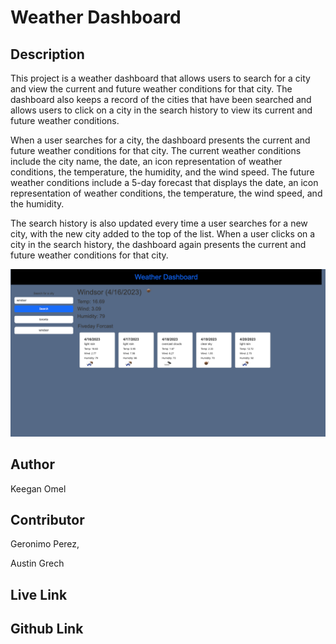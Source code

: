 # Weather Dashboard

## Description

This project is a weather dashboard that allows users to search for a city and view the current and future weather conditions for that city. The dashboard also keeps a record of the cities that have been searched and allows users to click on a city in the search history to view its current and future weather conditions.

When a user searches for a city, the dashboard presents the current and future weather conditions for that city. The current weather conditions include the city name, the date, an icon representation of weather conditions, the temperature, the humidity, and the wind speed. The future weather conditions include a 5-day forecast that displays the date, an icon representation of weather conditions, the temperature, the wind speed, and the humidity.

The search history is also updated every time a user searches for a new city, with the new city added to the top of the list. When a user clicks on a city in the search history, the dashboard again presents the current and future weather conditions for that city.

![screen shot](Assets/images/screenshot.png)

## Author

Keegan Omel

## Contributor

Geronimo Perez,

Austin Grech

## Live Link 



## Github Link



